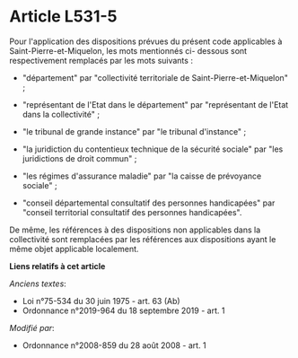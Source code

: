 # Article L531-5

Pour l'application des dispositions prévues du présent code applicables à Saint-Pierre-et-Miquelon, les mots mentionnés ci-
dessous sont respectivement remplacés par les mots suivants :

- "département" par "collectivité territoriale de Saint-Pierre-et-Miquelon" ;

- "représentant de l'Etat dans le département" par "représentant de l'Etat dans la collectivité" ;

- "le tribunal de grande instance" par "le tribunal d'instance" ;

- "la juridiction du contentieux technique de la sécurité sociale" par "les juridictions de droit commun" ;

- "les régimes d'assurance maladie" par "la caisse de prévoyance sociale" ;

- "conseil départemental consultatif des personnes handicapées" par "conseil territorial consultatif des personnes
handicapées".

De même, les références à des dispositions non applicables dans la collectivité sont remplacées par les références aux
dispositions ayant le même objet applicable localement.

**Liens relatifs à cet article**

_Anciens textes_:

  - Loi n°75-534 du 30 juin 1975 - art. 63 (Ab)
  - Ordonnance n°2019-964 du 18 septembre 2019 - art. 1

_Modifié par_:

  - Ordonnance n°2008-859 du 28 août 2008 - art. 1
